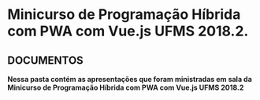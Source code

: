 ﻿# Minicurso de Programação Híbrida com PWA com Vue.js  UFMS 2018.2.

## DOCUMENTOS
<strong> Nessa pasta contém as apresentações que foram ministradas em sala da Minicurso de Programação Híbrida com PWA com Vue.js  UFMS 2018.2</strong> 